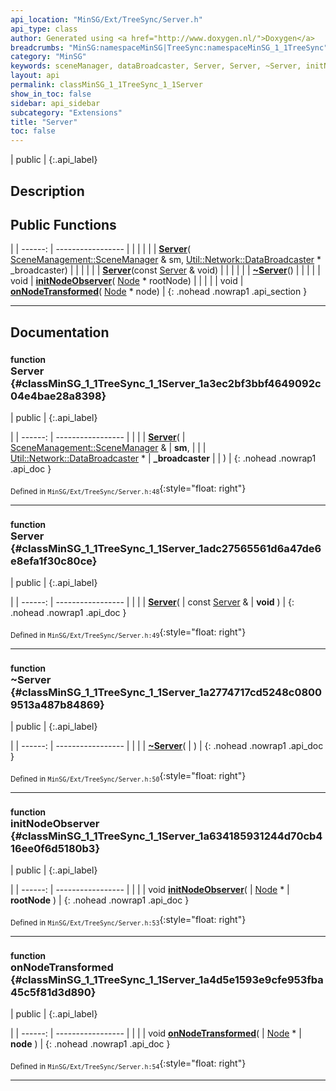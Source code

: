 ```yaml
---
api_location: "MinSG/Ext/TreeSync/Server.h"
api_type: class
author: Generated using <a href="http://www.doxygen.nl/">Doxygen</a>
breadcrumbs: "MinSG:namespaceMinSG|TreeSync:namespaceMinSG_1_1TreeSync"
category: "MinSG"
keywords: sceneManager, dataBroadcaster, Server, Server, ~Server, initNodeObserver, onNodeTransformed
layout: api
permalink: classMinSG_1_1TreeSync_1_1Server
show_in_toc: false
sidebar: api_sidebar
subcategory: "Extensions"
title: "Server"
toc: false
---
```


| public |
{:.api_label}

## Description





## Public Functions

|
| ------: | ----------------- |
|  | |
|  | **[Server](#classMinSG_1_1TreeSync_1_1Server_1a3ec2bf3bbf4649092c04e4bae28a8398)**( [SceneManagement::SceneManager](classMinSG_1_1SceneManagement_1_1SceneManager) & sm,  [Util::Network::DataBroadcaster](classUtil_1_1Network_1_1DataBroadcaster) * _broadcaster) |
|  | |
|  | **[Server](#classMinSG_1_1TreeSync_1_1Server_1adc27565561d6a47de6e8efa1f30c80ce)**(const [Server](classMinSG_1_1TreeSync_1_1Server) & void) |
|  | |
|  | **[~Server](#classMinSG_1_1TreeSync_1_1Server_1a2774717cd5248c08009513a487b84869)**() |
|  | |
| void | **[initNodeObserver](#classMinSG_1_1TreeSync_1_1Server_1a634185931244d70cb416ee0f6d5180b3)**( [Node](classMinSG_1_1Node) * rootNode) |
|  | |
| void | **[onNodeTransformed](#classMinSG_1_1TreeSync_1_1Server_1a4d5e1593e9cfe953fba45c5f81d3d890)**( [Node](classMinSG_1_1Node) * node) |
{: .nohead .nowrap1 .api_section }


-------------------------------------------------------------------

## Documentation

### <small>function</small><br/> Server {#classMinSG_1_1TreeSync_1_1Server_1a3ec2bf3bbf4649092c04e4bae28a8398}

| public |
{:.api_label}

|
| ------: | ----------------- |
|  |
|  **[Server](#classMinSG_1_1TreeSync_1_1Server_1a3ec2bf3bbf4649092c04e4bae28a8398)**( |  [SceneManagement::SceneManager](classMinSG_1_1SceneManagement_1_1SceneManager) & | **sm**, |
| |  [Util::Network::DataBroadcaster](classUtil_1_1Network_1_1DataBroadcaster) * | **_broadcaster** |
|   ) |
{: .nohead .nowrap1 .api_doc }





<sub>Defined in `MinSG/Ext/TreeSync/Server.h:48`</sub>{:style="float: right"}

-------------------------------------------------------------------

### <small>function</small><br/> Server {#classMinSG_1_1TreeSync_1_1Server_1adc27565561d6a47de6e8efa1f30c80ce}

| public |
{:.api_label}

|
| ------: | ----------------- |
|  |
|  **[Server](#classMinSG_1_1TreeSync_1_1Server_1adc27565561d6a47de6e8efa1f30c80ce)**( | const [Server](classMinSG_1_1TreeSync_1_1Server) & | **void** ) |
{: .nohead .nowrap1 .api_doc }





<sub>Defined in `MinSG/Ext/TreeSync/Server.h:49`</sub>{:style="float: right"}

-------------------------------------------------------------------

### <small>function</small><br/> ~Server {#classMinSG_1_1TreeSync_1_1Server_1a2774717cd5248c08009513a487b84869}

| public |
{:.api_label}

|
| ------: | ----------------- |
|  |
|  **[~Server](#classMinSG_1_1TreeSync_1_1Server_1a2774717cd5248c08009513a487b84869)**( |  ) |
{: .nohead .nowrap1 .api_doc }





<sub>Defined in `MinSG/Ext/TreeSync/Server.h:50`</sub>{:style="float: right"}

-------------------------------------------------------------------

### <small>function</small><br/> initNodeObserver {#classMinSG_1_1TreeSync_1_1Server_1a634185931244d70cb416ee0f6d5180b3}

| public |
{:.api_label}

|
| ------: | ----------------- |
|  |
| void **[initNodeObserver](#classMinSG_1_1TreeSync_1_1Server_1a634185931244d70cb416ee0f6d5180b3)**( |  [Node](classMinSG_1_1Node) * | **rootNode** ) |
{: .nohead .nowrap1 .api_doc }





<sub>Defined in `MinSG/Ext/TreeSync/Server.h:53`</sub>{:style="float: right"}

-------------------------------------------------------------------

### <small>function</small><br/> onNodeTransformed {#classMinSG_1_1TreeSync_1_1Server_1a4d5e1593e9cfe953fba45c5f81d3d890}

| public |
{:.api_label}

|
| ------: | ----------------- |
|  |
| void **[onNodeTransformed](#classMinSG_1_1TreeSync_1_1Server_1a4d5e1593e9cfe953fba45c5f81d3d890)**( |  [Node](classMinSG_1_1Node) * | **node** ) |
{: .nohead .nowrap1 .api_doc }





<sub>Defined in `MinSG/Ext/TreeSync/Server.h:54`</sub>{:style="float: right"}

-------------------------------------------------------------------

